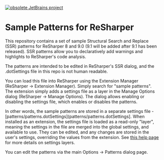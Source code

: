 [![obsolete JetBrains project](http://jb.gg/badges/obsolete-flat-square.svg)](https://confluence.jetbrains.com/display/ALL/JetBrains+on+GitHub)

# Sample Patterns for ReSharper

This repository contains a set of sample Structural Search and Replace (SSR) patterns for ReSharper 8 and 9.0 (9.1 will be added after 9.1 has been released). SSR patterns allow you to declaratively add warnings and highlights to ReSharper's code analysis.

The patterns are intended to be edited in ReSharper's SSR dialog, and the .dotSettings file in this repo is not human readable.

You can load this file into ReSharper using the Extension Manager (ReSharper &rarr; Extension Manager). Simply search for "sample patterns". The extension simply adds a settings file as a layer in the Manage Options dialog (ReSharper &rarr; Manage Options). The dialog allows enabling or disabling the settings file, which enables or disables the patterns.

In other words, the sample patterns are stored in a separate settings file - [patterns/patterns.dotSettings](patterns/patterns.dotSettings]. When installed as an extension, the settings file is loaded as a read-only "layer", meaning the settings in the file are merged into the global settings, and available to use. They can be edited, and any changes are stored in the user's settings, overriding the values from the extension. See [this help page](http://www.jetbrains.com/resharper/webhelp80/Reference__Settings_Layers.html) for more details on settings layers.

You can edit the patterns via the main Options &rarr; Patterns dialog page.
